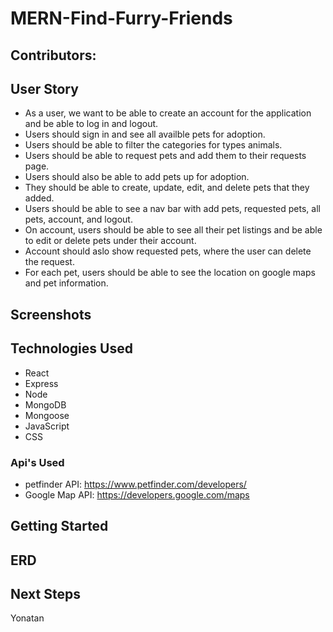 # MERN-Find-Furry-Friends

## Contributors:


## User Story
- As a user, we want to be able to create an account for the application and be able to log in and logout.
- Users should sign in and see all availble pets for adoption.
- Users should be able to filter the categories for types animals.
- Users should be able to request pets and add them to their requests page.
- Users should also be able to add pets up for adoption. 
- They should be able to create, update, edit, and delete pets that they added.
- Users should be able to see a nav bar with add pets, requested pets, all pets, account, and logout.
- On account, users should be able to see all their pet listings and be able to edit or delete pets under their account.
- Account should aslo show requested pets, where the user can delete the request.
- For each pet, users should be able to see the location on google maps and pet information.

## Screenshots

## Technologies Used

- React
- Express
- Node
- MongoDB
- Mongoose
- JavaScript
- CSS

### Api's Used
- petfinder API: https://www.petfinder.com/developers/
- Google Map API: https://developers.google.com/maps


## Getting Started

## ERD

## Next Steps
Yonatan

